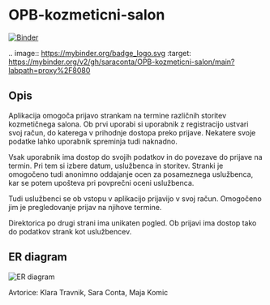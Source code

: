 # OPB-kozmeticni-salon
[![Binder](https://mybinder.org/badge_logo.svg)](https://mybinder.org/v2/gh/saraconta/OPB-kozmeticni-salon/main?labpath=proxy%2F8080)

.. image:: https://mybinder.org/badge_logo.svg
 :target: https://mybinder.org/v2/gh/saraconta/OPB-kozmeticni-salon/main?labpath=proxy%2F8080
## Opis

Aplikacija omogoča prijavo strankam na termine različnih storitev kozmetičnega salona. Ob prvi uporabi si uporabnik z registracijo ustvari svoj račun, do katerega v prihodnje dostopa preko prijave. Nekatere svoje podatke lahko uporabnik spreminja tudi naknadno.  

Vsak uporabnik ima dostop do svojih podatkov in do povezave do prijave na termin. Pri tem si izbere datum, uslužbenca 
in storitev. Stranki je omogočeno tudi anonimno oddajanje ocen za posameznega uslužbenca, kar se potem upošteva pri povprečni oceni uslužbenca.  

Tudi uslužbenci se ob vstopu v aplikacijo prijavijo v svoj račun. Omogočeno jim je pregledovanje prijav na njihove termine.  

Direktorica po drugi strani ima unikaten pogled. Ob prijavi ima dostop tako do podatkov strank kot uslužbencev. 

## ER diagram

![ER diagram](https://github.com/saraconta/OPB-kozmeticni-salon/blob/main/er_diagram/er_diagram.jpg)

Avtorice: Klara Travnik, Sara Conta, Maja Komic
